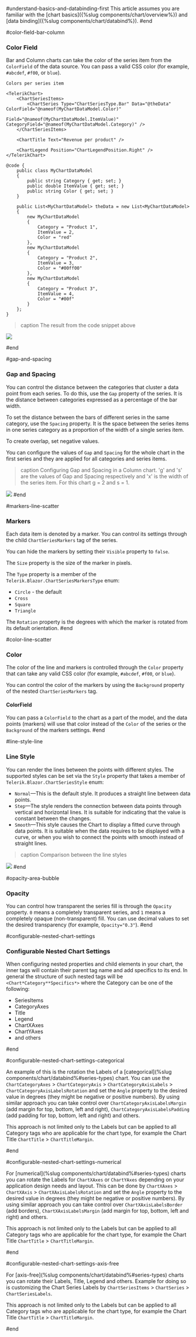 #understand-basics-and-databinding-first
This article assumes you are familiar with the [chart basics]({%slug components/chart/overview%}) and [data binding]({%slug components/chart/databind%}).
#end

#color-field-bar-column
### Color Field

Bar and Column charts can take the color of the series item from the `ColorField` of the data source. You can pass a valid CSS color (for example, `#abcdef`, `#f00`, or `blue`).

````CSHTML
Colors per series item

<TelerikChart>
	<ChartSeriesItems>
		<ChartSeries Type="ChartSeriesType.Bar" Data="@theData" ColorField="@nameof(MyChartDataModel.Color)"
							Field="@nameof(MyChartDataModel.ItemValue)" CategoryField="@nameof(MyChartDataModel.Category)" />
	</ChartSeriesItems>

	<ChartTitle Text="Revenue per product" />

	<ChartLegend Position="ChartLegendPosition.Right" />
</TelerikChart>

@code {
	public class MyChartDataModel
	{
		public string Category { get; set; }
		public double ItemValue { get; set; }
		public string Color { get; set; }
	}

	public List<MyChartDataModel> theData = new List<MyChartDataModel>
    {
		new MyChartDataModel
		{
			Category = "Product 1",
			ItemValue = 2,
			Color = "red"
		},
		new MyChartDataModel
		{
			Category = "Product 2",
			ItemValue = 3,
			Color = "#00ff00"
		},
		new MyChartDataModel
		{
			Category = "Product 3",
			ItemValue = 4,
			Color = "#00f"
		}
	};
}
````

>caption The result from the code snippet above

![](images/color-field-bar-column-chart.png)

#end

#gap-and-spacing
### Gap and Spacing

You can control the distance between the categories that cluster a data point from each series. To do this, use the `Gap` property of the series. It is the distance between categories expressed as a percentage of the bar width.

To set the distance between the bars of different series in the same category, use the `Spacing` property. It is the space between the series items in one series category as a proportion of the width of a single series item.

To create overlap, set negative values.

You can configure the values of `Gap` and `Spacing` for the whole chart in the first series and they are applied for all categories and series items.

>caption  Configuring Gap and Spacing in a Column chart. 'g' and 's' are the values of Gap and Spacing respectively and 'x' is the width of the series item. For this chart g = 2 and s = 1.

![](images/gap-and-spacing.png)
#end


#markers-line-scatter
### Markers

Each data item is denoted by a marker. You can control its settings through the child `ChartSeriesMarkers` tag of the series.

You can hide the markers by setting their `Visible` property to `false`.

The `Size` property is the size of the marker in pixels.

The `Type` property is a member of the `Telerik.Blazor.ChartSeriesMarkersType` enum:

* `Circle` - the default
* `Cross`
* `Square`
* `Triangle`

The `Rotation` property is the degrees with which the marker is rotated from its default orientation.
#end


#color-line-scatter
### Color

The color of the line and markers is controlled through the `Color` property that can take any valid CSS color (for example, `#abcdef`, `#f00`, or `blue`).

You can control the color of the markers by using the `Background` property of the nested `ChartSeriesMarkers` tag.

#### ColorField

You can pass a `ColorField` to the chart as a part of the model, and the data points (markers) will use that color instead of the `Color` of the series or the `Background` of the markers settings.
#end


#line-style-line
### Line Style

You can render the lines between the points with different styles. The supported styles can be set via the `Style` property that takes a member of `Telerik.Blazor.ChartSeriesStyle` enum:

* `Normal`—This is the default style. It produces a straight line between data points.
* `Step`—The style renders the connection between data points through vertical and horizontal lines. It is suitable for indicating that the value is constant between the changes.
* `Smooth`—This style causes the Chart to display a fitted curve through data points. It is suitable when the data requires to be displayed with a curve, or when you wish to connect the points with smooth instead of straight lines.

>caption Comparison between the line styles

![](images/line-chart-step-and-smooth.png)
#end

#opacity-area-bubble
### Opacity

You can control how transparent the series fill is through the `Opacity` property. `0` means a completely transparent series, and `1` means a completely opaque (non-transparent) fill. You can use decimal values to set the desired transparency (for example, `Opacity="0.3"`).
#end

#configurable-nested-chart-settings
### Configurable Nested Chart Settings

When configuring nested properties and child elements in your chart, the inner tags will contain their parent tag name and add specifics to its end. In general the structure of such nested tags will be `<Chart*Category**Specifics*>` where the Category can be one of the following:
* SeriesItems
* CategoryAxes
* Title
* Legend
* ChartXAxes
* ChartYAxes
* and others

#end

#configurable-nested-chart-settings-categorical

An example of this is the rotation the Labels of a [categorical](%slug components/chart/databind%#series-types) chart. You can use the `ChartCategoryAxes` > `ChartCategoryAxis` > `ChartCategoryAxisLabels` > `ChartCategoryAxisLabelsRotation` and set the `Angle` property to the desired value in degrees (they might be negative or positive numbers). By using similar approach you can take control over `ChartCategoryAxisLabelsMargin` (add margin for top, bottom, left and right), `ChartCategoryAxisLabelsPadding` (add padding for top, bottom, left and right) and others.

This approach is not limited only to the Labels but can be applied to all Category tags who are applicable for the chart type, for example the Chart Title `ChartTitle` > `ChartTitleMargin`.

#end

#configurable-nested-chart-settings-numerical

 For [numerical](%slug components/chart/databind%#series-types) charts you can rotate the Labels for `ChartXAxes` or `ChartYAxes` depending on your application design needs and layout. This can be done by `ChartXAxes` > `ChartXAxis` > `ChartXAxisLabelsRotation` and set the `Angle` property to the desired value in degrees (they might be negative or positive numbers). By using similar approach you can take control over `ChartXAxisLabelsBorder` (add borders), `ChartXAxisLabelsMargin` (add margin for top, bottom, left and right) and others.

This approach is not limited only to the Labels but can be applied to all Category tags who are applicable for the chart type, for example the Chart Title `ChartTitle` > `ChartTitleMargin`.

#end

#configurable-nested-chart-settings-axis-free

For [axis-free](%slug components/chart/databind%#series-types) charts you can rotate their Labels, Title, Legend and others. Example for doing so is customizing the Chart Series Labels by `ChartSeriesItems` > `ChartSeries` > `ChartSeriesLabels`.

This approach is not limited only to the Labels but can be applied to all Category tags who are applicable for the chart type, for example the Chart Title `ChartTitle` > `ChartTitleMargin`.

#end

